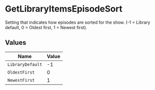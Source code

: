 # GetLibraryItemsEpisodeSort

Setting that indicates how episodes are sorted for the show. (-1 = Library default, 0 = Oldest first, 1 = Newest first).


## Values

| Name             | Value            |
| ---------------- | ---------------- |
| `LibraryDefault` | -1               |
| `OldestFirst`    | 0                |
| `NewestFirst`    | 1                |